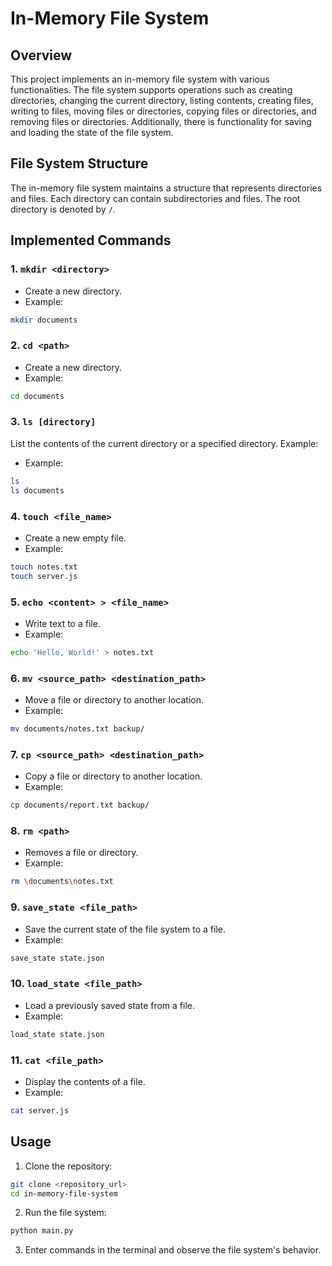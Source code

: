 # In-Memory File System

## Overview

This project implements an in-memory file system with various functionalities. The file system supports operations such as creating directories, changing the current directory, listing contents, creating files, writing to files, moving files or directories, copying files or directories, and removing files or directories. Additionally, there is functionality for saving and loading the state of the file system.

## File System Structure

The in-memory file system maintains a structure that represents directories and files. Each directory can contain subdirectories and files. The root directory is denoted by `/`.

## Implemented Commands

### 1. `mkdir <directory>`

- Create a new directory.
- Example:
```bash
mkdir documents
```

### 2. `cd <path>`

- Create a new directory.
- Example:
```bash
cd documents
```

### 3. `ls [directory]`

List the contents of the current directory or a specified directory.
Example:
- Example:
```bash
ls
ls documents
```

### 4. `touch <file_name>`

- Create a new empty file.
- Example:
```bash
touch notes.txt
touch server.js
```

### 5. `echo <content> > <file_name>`

- Write text to a file.
- Example:
```bash
echo 'Hello, World!' > notes.txt
```

### 6. `mv <source_path> <destination_path>`

- Move a file or directory to another location.
- Example:
```bash
mv documents/notes.txt backup/
```

### 7. `cp <source_path> <destination_path>`

- Copy a file or directory to another location.
- Example:
```bash
cp documents/report.txt backup/
```

### 8. `rm <path>`

- Removes a file or directory.
- Example:
```bash
rm \documents\notes.txt 
```

### 9. `save_state <file_path>`

- Save the current state of the file system to a file.
- Example:
```bash
save_state state.json
```

### 10. `load_state <file_path>`

- Load a previously saved state from a file.
- Example:
```bash
load_state state.json
```

### 11. `cat <file_path>`

- Display the contents of a file.
- Example:
```bash
cat server.js
```

## Usage
1. Clone the repository:
```bash
git clone <repository_url>
cd in-memory-file-system
```

2. Run the file system:
```bash
python main.py
```

3. Enter commands in the terminal and observe the file system's behavior.
